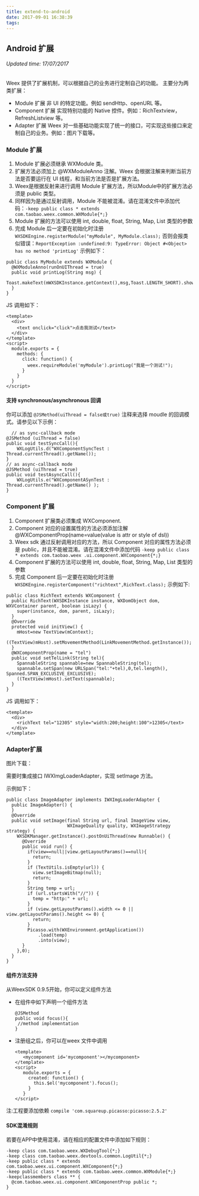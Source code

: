```yaml
---
title: extend-to-android
date: 2017-09-01 16:38:39
tags:
---
```


## Android 扩展
###### Updated time: 17/07/2017
Weex 提供了扩展机制，可以根据自己的业务进行定制自己的功能。
主要分为两类扩展：

* Module 扩展 非 UI 的特定功能。例如 sendHttp、openURL 等。
* Component 扩展 实现特别功能的 Native 控件。例如：RichTextview，RefreshListview 等。
* Adapter 扩展 Weex 对一些基础功能实现了统一的接口，可实现这些接口来定制自己的业务。例如：图片下载等。

### Module 扩展
1. Module 扩展必须继承 WXModule 类。
2. 扩展方法必须加上 @WXModuleAnno 注解。Weex 会根据注解来判断当前方法是否要运行在 UI 线程，和当前方法是否是扩展方法。
3. Weex是根据反射来进行调用 Module 扩展方法，所以Module中的扩展方法必须是 public 类型。
4. 同样因为是通过反射调用，Module 不能被混淆。请在混淆文件中添加代码：`-keep public class * extends com.taobao.weex.common.WXModule{*;}`
5. Module 扩展的方法可以使用 int, double, float, String, Map, List 类型的参数
6. 完成 Module 后一定要在初始化时注册 `WXSDKEngine.registerModule("myModule", MyModule.class);` 否则会报类似错误：`ReportException :undefined:9:
 TypeError: Object #<Object> has no method 'printLog'`
示例如下：

```
public class MyModule extends WXModule {
  @WXModuleAnno(runOnUIThread = true)
  public void printLog(String msg) {
    Toast.makeText(mWXSDKInstance.getContext(),msg,Toast.LENGTH_SHORT).show();
  }
}
```
JS 调用如下：

```
<template>
  <div>
    <text onclick="click">点击我测试</text>
  </div>
</template>
<script>
  module.exports = {
    methods: {
      click: function() {
        weex.requireModule('myModule').printLog("我是一个测试!");
      }
    }
  }
</script>
```

#### 支持 synchronous/asynchronous 回调
你可以添加 `@JSMethod(uiThread = false或true)` 注释来选择 moudle 的回调模式。请参见以下示例：

```
  // as sync-callback mode
@JSMethod (uiThread = false)
public void testSyncCall(){
    WXLogUtils.d("WXComponentSyncTest : Thread.currentThread().getName());
}
// as async-callback mode
@JSMethod (uiThread = true)
public void testAsyncCall(){
    WXLogUtils.e("WXComponentASynTest : Thread.currentThread().getName() );
}
```

### Component 扩展
1. Component 扩展类必须集成 WXComponent.
2. Component 对应的设置属性的方法必须添加注解 @WXComponentProp(name=value(value is attr or style of dsl))
3. Weex sdk 通过反射调用对应的方法，所以 Component 对应的属性方法必须是 public，并且不能被混淆。请在混淆文件中添加代码 `-keep public class * extends com.taobao.weex
.ui.component.WXComponent{*;}`
4. Component 扩展的方法可以使用 int, double, float, String, Map, List 类型的参数
5. 完成 Component 后一定要在初始化时注册 `WXSDKEngine.registerComponent("richtext",RichText.class);`
示例如下:

```
public class RichText extends WXComponent {
  public RichText(WXSDKInstance instance, WXDomObject dom, WXVContainer parent, boolean isLazy) {
    super(instance, dom, parent, isLazy);
  }
  @Override
  protected void initView() {
    mHost=new TextView(mContext);
    ((TextView)mHost).setMovementMethod(LinkMovementMethod.getInstance());
  }
  @WXComponentProp(name = "tel")
  public void setTelLink(String tel){
    SpannableString spannable=new SpannableString(tel);
    spannable.setSpan(new URLSpan("tel:"+tel),0,tel.length(), Spanned.SPAN_EXCLUSIVE_EXCLUSIVE);
    ((TextView)mHost).setText(spannable);
  }
}
```
JS 调用如下：

```
<template>
  <div>
    <richText tel="12305" style="width:200;height:100">12305</text>
  </div>
</template>
```

### Adapter扩展
图片下载：

需要时集成接口 IWXImgLoaderAdapter，实现 setImage 方法。

示例如下：

```
public class ImageAdapter implements IWXImgLoaderAdapter {
  public ImageAdapter() {
  }
  @Override
  public void setImage(final String url, final ImageView view,
                       WXImageQuality quality, WXImageStrategy strategy) {
    WXSDKManager.getInstance().postOnUiThread(new Runnable() {
      @Override
      public void run() {
        if(view==null||view.getLayoutParams()==null){
          return;
        }
        if (TextUtils.isEmpty(url)) {
          view.setImageBitmap(null);
          return;
        }
        String temp = url;
        if (url.startsWith("//")) {
          temp = "http:" + url;
        }
        if (view.getLayoutParams().width <= 0 || view.getLayoutParams().height <= 0) {
          return;
        }
        Picasso.with(WXEnvironment.getApplication())
            .load(temp)
            .into(view);
      }
    },0);
  }
}
```

#### 组件方法支持
从WeexSDK 0.9.5开始，你可以定义组件方法

* 在组件中如下声明一个组件方法

  ```
  @JSMethod
  public void focus(){
   //method implementation
  }
  ```

* 注册组之后，你可以在weex 文件中调用

  ```
  <template>
     <mycomponent id='mycomponent'></mycomponent>
  </template>
  <script>
     module.exports = {
       created: function() {
         this.$el('mycomponent').focus();
       }
     }
  </script>
  ```
注:工程要添加依赖 `compile 'com.squareup.picasso:picasso:2.5.2'`

#### SDK混淆规则
若要在APP中使用混淆，请在相应的配置文件中添加如下规则：

```
-keep class com.taobao.weex.WXDebugTool{*;}
-keep class com.taobao.weex.devtools.common.LogUtil{*;}
-keep public class * extends com.taobao.weex.ui.component.WXComponent{*;}
-keep public class * extends com.taobao.weex.common.WXModule{*;}
-keepclassmembers class ** {
  @com.taobao.weex.ui.component.WXComponentProp public *;
}
```
